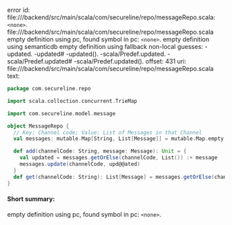 error id: file://<WORKSPACE>/backend/src/main/scala/com/secureline/repo/messageRepo.scala:`<none>`.
file://<WORKSPACE>/backend/src/main/scala/com/secureline/repo/messageRepo.scala
empty definition using pc, found symbol in pc: `<none>`.
empty definition using semanticdb
empty definition using fallback
non-local guesses:
	 -updated.
	 -updated#
	 -updated().
	 -scala/Predef.updated.
	 -scala/Predef.updated#
	 -scala/Predef.updated().
offset: 431
uri: file://<WORKSPACE>/backend/src/main/scala/com/secureline/repo/messageRepo.scala
text:
```scala
package com.secureline.repo

import scala.collection.concurrent.TrieMap

import com.secureline.model.message

object MessageRepo {
  // Key: Channel code; Value: List of Messages in that Channel
  val messages: mutable.Map[String, List[Message]] = mutable.Map.empty

  def add(channelCode: String, message: Message): Unit = {
    val updated = messages.getOrElse(channelCode, List()) :+ message
    messages.update(channelCode, upd@@ated)
  }
  def get(channelCode: String): List[Message] = messages.getOrElse(channelCode, List())
}
```


#### Short summary: 

empty definition using pc, found symbol in pc: `<none>`.